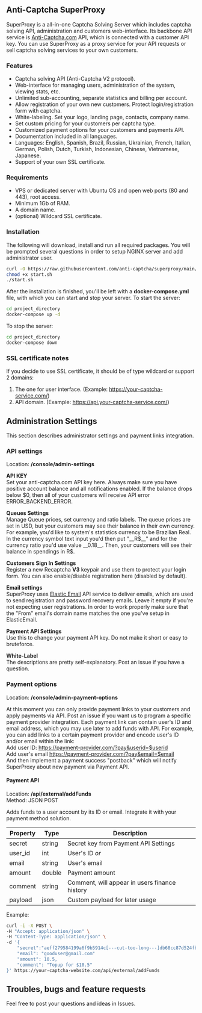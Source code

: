 ## Anti-Captcha SuperProxy

SuperProxy is a all-in-one Captcha Solving Server which includes captcha solving API, administration and customers web-interface.
Its backbone API service is [Anti-Captcha.com](https://anti-captcha.com) API, which is connected with a customer API key.
You can use SuperProxy as a proxy service for your API requests or sell captcha solving services to your own customers.

### Features
- Captcha solving API (Anti-Captcha V2 protocol).
- Web-interface for managing users, administration of the system, viewing stats, etc.
- Unlimited sub-accounting, separate statistics and billing per account.
- Allow registration of your own new customers. Protect login/registration form with captcha.
- White-labeling. Set your logo, landing page, contacts, company name.
- Set custom pricing for your customers per captcha type.
- Customized payment options for your customers and payments API.
- Documentation included in all languages.
- Languages: English, Spanish, Brazil, Russian, Ukrainian, French, Italian, German, Polish, Dutch, Turkish, Indonesian, Chinese, Vietnamese, Japanese.
- Support of your own SSL certificate.

### Requirements
- VPS or dedicated server with Ubuntu OS and open web ports (80 and 443), root access. 
- Minimum 1Gb of RAM.
- A domain name. 
- (optional) Wildcard SSL certificate.

### Installation
The following will download, install and run all required packages. You will be prompted several questions in order to setup NGINX server and add administrator user.
```bash
curl -O https://raw.githubusercontent.com/anti-captcha/superproxy/main/start.sh
chmod +x start.sh
./start.sh
```
After the installation is finished, you'll be left with a __docker-compose.yml__ file, with which you can start and stop your server.
To start the server:
```bash
cd project_directory
docker-compose up -d
```
To stop the server:
```bash
cd project_directory
docker-compose down
```

### SSL certificate notes
If you decide to use SSL certificate, it should be of type wildcard or support 2 domains:
1. The one for user interface. (Example: https://your-captcha-service.com/)
2. API domain. (Example: https://api.your-captcha-service.com/)

## Administration Settings
This section describes administrator settings and payment links integration.

### API settings
Location: __/console/admin-settings__ 

__API KEY__  
Set your anti-captcha.com API key here. Always make sure you have positive account balance and all notifications enabled. If the balance drops below $0, then all of your customers will receive API error ERROR_BACKEND_ERROR.

__Queues Settings__  
Manage Queue prices, set currency and ratio labels. The queue prices are set in USD, but your customers may see their balance in their own currency. 
For example, you'd like to system's statistics currency to be Brazilian Real. In the currency symbol text input you'd then put "__R$__" and for the currency ratio you'd use value __0.18__. Then, your customers will see their balance in spendings in R$.

__Customers Sign In Settings__  
Register a new Recaptcha __V3__  keypair and use them to protect your login form. You can also enable/disable registration here (disabled by default).

__Email settings__  
SuperProxy uses [Elastic Email](https://elasticemail.com) API service to deliver emails, which are used to send registration and password recovery emails. Leave it empty if you're not expecting user registrations.
In order to work properly make sure that the "From" email's domain name matches the one you've setup in ElasticEmail.

__Payment API Settings__  
Use this to change your payment API key. Do not make it short or easy to bruteforce.

__White-Label__  
The descriptions are pretty self-explanatory. Post an issue if you have a question.

### Payment options
Location: __/console/admin-payment-options__  

At this moment you can only provide payment links to your customers and apply payments via API. Post an issue if you want us to program a specific payment provider integration.
Each payment link can contain user's ID and email address, which you may use later to add funds with API.
For example, you can add links to a certain payment provider and encode user's ID and/or email within the link:  
Add user ID: https://payment-provider.com/?pay&userid=$userid  
Add user's email https://payment-provider.com/?pay&email=$email  
And then implement a payment success "postback" which will notify SuperProxy about new payment via Payment API.

#### Payment API
Location: __/api/external/addFunds__  
Method: JSON POST  

Adds funds to a user account by its ID or email. Integrate it with your payment method solution.

| Property | Type | Description                                   |
|----------| --- |-----------------------------------------------|
| secret   | string | Secret key from Payment API Settings          |
| user_id  | int | User's ID _or_                                |
| email    | string | User's email                                  |
| amount   | double | Payment amount                                |
| comment  | string | Comment, will appear in users finance history |
| payload  | json | Custom payload for later usage                |

Example:
```bash
curl -i -X POST \
-H "Accept: application/json" \
-H "Content-Type: application/json" \
-d '{
    "secret":"aeff279584199a6f9b5914c[---cut-too-long---]db68cc87d524fbe0f1f0b1aad60cb",
    "email": "gooduser@gmail.com"
    "amount": 10.5,
    "comment": "Topup for $10.5"
}' https://your-captcha-website.com/api/external/addFunds
```

## Troubles, bugs and feature requests
Feel free to post your questions and ideas in Issues.

